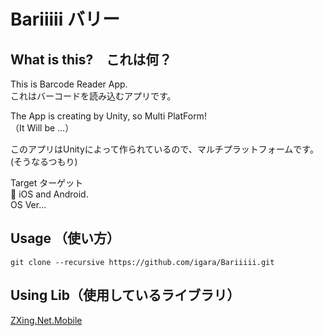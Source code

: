 # Bariiiii バリー


## What is this?　これは何？

This is Barcode Reader App.  
これはバーコードを読み込むアプリです。  

The App is creating by Unity, so Multi PlatForm!  
（It Will be ...）  

このアプリはUnityによって作られているので、マルチプラットフォームです。  
(そうなるつもり)  

Target ターゲット  
📱 iOS and Android.  
OS Ver...  

## Usage （使い方）

```
git clone --recursive https://github.com/igara/Bariiiii.git
```

## Using Lib（使用しているライブラリ）

[ZXing.Net.Mobile](https://github.com/Redth/ZXing.Net.Mobile)  